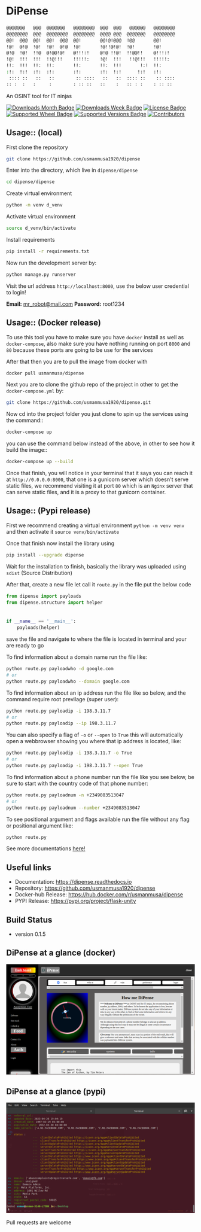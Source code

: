 
# DiPense

```sh
@@@@@@@   @@@  @@@@@@@   @@@@@@@@  @@@  @@@   @@@@@@   @@@@@@@@  
@@@@@@@@  @@@  @@@@@@@@  @@@@@@@@  @@@@ @@@  @@@@@@@   @@@@@@@@  
@@!  @@@  @@!  @@!  @@@  @@!       @@!@!@@@  !@@       @@!       
!@!  @!@  !@!  !@!  @!@  !@!       !@!!@!@!  !@!       !@!       
@!@  !@!  !!@  @!@@!@!   @!!!:!    @!@ !!@!  !!@@!!    @!!!:!    
!@!  !!!  !!!  !!@!!!    !!!!!:    !@!  !!!   !!@!!!   !!!!!:    
!!:  !!!  !!:  !!:       !!:       !!:  !!!       !:!  !!:       
:!:  !:!  :!:  :!:       :!:       :!:  !:!      !:!   :!:       
 :::: ::   ::   ::        :: ::::   ::   ::  :::: ::    :: ::::  
:: :  :   :     :        : :: ::   ::    :   :: : :    : :: :: 
```

An OSINT tool for IT ninjas

[![Downloads Month Badge](https://static.pepy.tech/badge/dipense/month)](https://pypi.org/project/dipense)
[![Downloads Week Badge](https://static.pepy.tech/badge/dipense/week)](https://pypi.org/project/dipense)
[![License Badge](https://img.shields.io/pypi/l/dipense.svg)](https://pypi.org/project/dipense)
[![Supported Wheel Badge](https://img.shields.io/pypi/wheel/dipense.svg)](https://pypi.org/project/dipense)
[![Supported Versions Badge](https://img.shields.io/pypi/pyversions/dipense.svg)](https://pypi.org/project/dipense)
[![Contributors](https://img.shields.io/github/contributors/usmanmusa1920/dipense.svg)](https://github.com/usmanmusa1920/dipense/graphs/contributors)

## Usage:: (local)

First clone the repository

```sh
git clone https://github.com/usmanmusa1920/dipense
```

Enter into the directory, which live in `dipense/dipense`

```sh
cd dipense/dipense
```

Create virtual environment

```sh
python -m venv d_venv
```

Activate virtual environment

```sh
source d_venv/bin/activate
```

Install requirements

```sh
pip install -r requirements.txt
```

Now run the development server by:

```sh
python manage.py runserver
```

Visit the url address `http://localhost:8000`, use the below user credential to login!

**Email:** mr_robot@mail.com **Password:** root1234

## Usage:: (Docker release)

To use this tool you have to make sure you have `docker` install as well as `docker-compose`, also make sure you have nothing running on port `8000` and `80` because these ports are going to be use for the services

After that then you are to pull the image from docker with

```sh
docker pull usmanmusa/dipense
```

Next you are to clone the github repo of the project in other to get the `docker-compose.yml` by:

```sh
git clone https://github.com/usmanmusa1920/dipense.git
```

Now cd into the project folder you just clone to spin up the services using the command::

```sh
docker-compose up
```

you can use the command below instead of the above, in other to see how it build the image::

```sh
docker-compose up --build
```

Once that finish, you will notice in your terminal that it says you can reach it at `http://0.0.0.0:8000`, that one is a gunicorn server which doesn't serve static files, we recommend visiting it at port `80` which is an `Nginx` server that can serve static files, and it is a proxy to that gunicorn container.

## Usage:: (Pypi release)

First we recommend creating a virtual environment `python -m venv venv` and then activate it `source venv/bin/activate`

Once that finish now install the library using

```sh
pip install --upgrade dipense
```

Wait for the installation to finish, basically the library was uploaded using `sdist` (Source Distribution)

After that, create a new file let call it `route.py` in the file put the below code

```python
from dipense import payloads
from dipense.structure import helper


if __name__ == '__main__':
    payloads(helper)
```

save the file and navigate to where the file is located in terminal and your are ready to go

To find information about a domain name run the file like:

```sh
python route.py payloadwho -d google.com
# or
python route.py payloadwho --domain google.com
```


To find information about an ip address run the file like so below, and the command require root previlage (super user):

```sh
python route.py payloadip -i 198.3.11.7
# or
python route.py payloadip --ip 198.3.11.7
```

You can also specify a flag of `-o` or `--open` to `True` this will automatically open a webbrowser showing you where that ip address is located, like:

```sh
python route.py payloadip -i 198.3.11.7 -o True
# or
python route.py payloadip -i 198.3.11.7 --open True
```


To find information about a phone number run the file like you see below, be sure to start with the country code of that phone number:

```sh
python route.py payloadnum -n +2349083513047
# or
python route.py payloadnum --number +2349083513047
```


To see positional argument and flags available run the file without any flag or positional argument like:

```sh
python route.py
```

See more documentations <a href="https://dipense.readthedocs.io">here!</a>

## Useful links

-   Documentation: https://dipense.readthedocs.io
-   Repository: https://github.com/usmanmusa1920/dipense
-   Docker-hub Release: https://hub.docker.com/r/usmanmusa/dipense
-   PYPI Release: https://pypi.org/project/flask-unity

## Build Status
- version 0.1.5

## DiPense at a glance (docker)

![DiPense at a glance](docs/_static/screen-shot.png)

## DiPense at a glance (pypi)

![DiPense at a glance](docs/_static/dipense-terminal.png)

Pull requests are welcome
